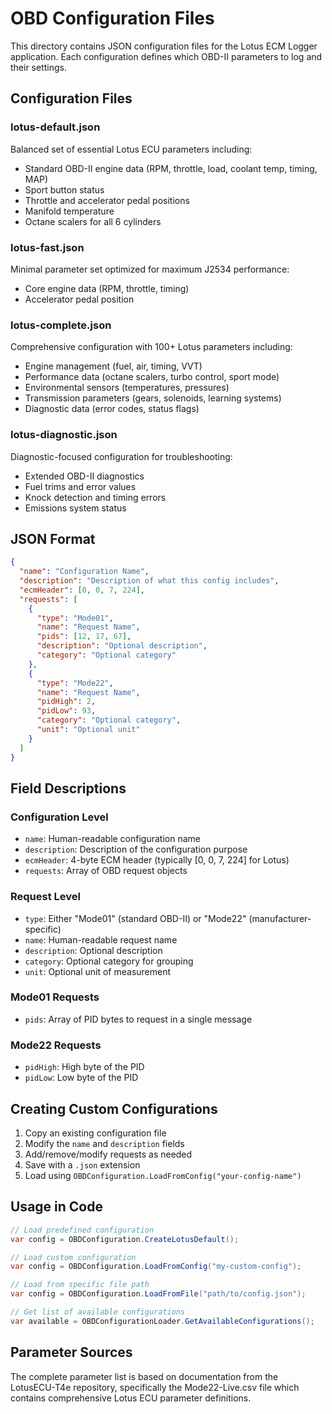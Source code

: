 # OBD Configuration Files

This directory contains JSON configuration files for the Lotus ECM Logger application. Each configuration defines which OBD-II parameters to log and their settings.

## Configuration Files

### lotus-default.json
Balanced set of essential Lotus ECU parameters including:
- Standard OBD-II engine data (RPM, throttle, load, coolant temp, timing, MAP)
- Sport button status
- Throttle and accelerator pedal positions  
- Manifold temperature
- Octane scalers for all 6 cylinders

### lotus-fast.json
Minimal parameter set optimized for maximum J2534 performance:
- Core engine data (RPM, throttle, timing)
- Accelerator pedal position

### lotus-complete.json
Comprehensive configuration with 100+ Lotus parameters including:
- Engine management (fuel, air, timing, VVT)
- Performance data (octane scalers, turbo control, sport mode)
- Environmental sensors (temperatures, pressures)
- Transmission parameters (gears, solenoids, learning systems)
- Diagnostic data (error codes, status flags)

### lotus-diagnostic.json
Diagnostic-focused configuration for troubleshooting:
- Extended OBD-II diagnostics
- Fuel trims and error values
- Knock detection and timing errors
- Emissions system status

## JSON Format

```json
{
  "name": "Configuration Name",
  "description": "Description of what this config includes",
  "ecmHeader": [0, 0, 7, 224],
  "requests": [
    {
      "type": "Mode01",
      "name": "Request Name",
      "pids": [12, 17, 67],
      "description": "Optional description",
      "category": "Optional category"
    },
    {
      "type": "Mode22", 
      "name": "Request Name",
      "pidHigh": 2,
      "pidLow": 93,
      "category": "Optional category",
      "unit": "Optional unit"
    }
  ]
}
```

## Field Descriptions

### Configuration Level
- `name`: Human-readable configuration name
- `description`: Description of the configuration purpose
- `ecmHeader`: 4-byte ECM header (typically [0, 0, 7, 224] for Lotus)
- `requests`: Array of OBD request objects

### Request Level
- `type`: Either "Mode01" (standard OBD-II) or "Mode22" (manufacturer-specific)
- `name`: Human-readable request name
- `description`: Optional description
- `category`: Optional category for grouping
- `unit`: Optional unit of measurement

### Mode01 Requests
- `pids`: Array of PID bytes to request in a single message

### Mode22 Requests  
- `pidHigh`: High byte of the PID
- `pidLow`: Low byte of the PID

## Creating Custom Configurations

1. Copy an existing configuration file
2. Modify the `name` and `description` fields
3. Add/remove/modify requests as needed
4. Save with a `.json` extension
5. Load using `OBDConfiguration.LoadFromConfig("your-config-name")`

## Usage in Code

```csharp
// Load predefined configuration
var config = OBDConfiguration.CreateLotusDefault();

// Load custom configuration
var config = OBDConfiguration.LoadFromConfig("my-custom-config");

// Load from specific file path
var config = OBDConfiguration.LoadFromFile("path/to/config.json");

// Get list of available configurations
var available = OBDConfigurationLoader.GetAvailableConfigurations();
```

## Parameter Sources

The complete parameter list is based on documentation from the LotusECU-T4e repository, specifically the Mode22-Live.csv file which contains comprehensive Lotus ECU parameter definitions. 
